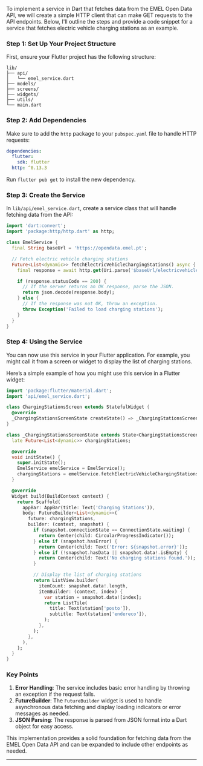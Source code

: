 To implement a service in Dart that fetches data from the EMEL Open Data API, we will create a simple HTTP client that can make GET requests to the API endpoints. Below, I'll outline the steps and provide a code snippet for a service that fetches electric vehicle charging stations as an example.

### Step 1: Set Up Your Project Structure

First, ensure your Flutter project has the following structure:

```
lib/
├── api/
│   └── emel_service.dart
├── models/
├── screens/
├── widgets/
├── utils/
└── main.dart
```

### Step 2: Add Dependencies

Make sure to add the `http` package to your `pubspec.yaml` file to handle HTTP requests:

```yaml
dependencies:
  flutter:
    sdk: flutter
  http: ^0.13.3
```

Run `flutter pub get` to install the new dependency.

### Step 3: Create the Service

In `lib/api/emel_service.dart`, create a service class that will handle fetching data from the API:

```dart
import 'dart:convert';
import 'package:http/http.dart' as http;

class EmelService {
  final String baseUrl = 'https://opendata.emel.pt';

  // Fetch electric vehicle charging stations
  Future<List<dynamic>> fetchElectricVehicleChargingStations() async {
    final response = await http.get(Uri.parse('$baseUrl/electricvehiclechargingstations/leve'));

    if (response.statusCode == 200) {
      // If the server returns an OK response, parse the JSON.
      return json.decode(response.body);
    } else {
      // If the response was not OK, throw an exception.
      throw Exception('Failed to load charging stations');
    }
  }
}
```

### Step 4: Using the Service

You can now use this service in your Flutter application. For example, you might call it from a screen or widget to display the list of charging stations.

Here’s a simple example of how you might use this service in a Flutter widget:

```dart
import 'package:flutter/material.dart';
import 'api/emel_service.dart';

class ChargingStationsScreen extends StatefulWidget {
  @override
  _ChargingStationsScreenState createState() => _ChargingStationsScreenState();
}

class _ChargingStationsScreenState extends State<ChargingStationsScreen> {
  late Future<List<dynamic>> chargingStations;

  @override
  void initState() {
    super.initState();
    EmelService emelService = EmelService();
    chargingStations = emelService.fetchElectricVehicleChargingStations();
  }

  @override
  Widget build(BuildContext context) {
    return Scaffold(
      appBar: AppBar(title: Text('Charging Stations')),
      body: FutureBuilder<List<dynamic>>(
        future: chargingStations,
        builder: (context, snapshot) {
          if (snapshot.connectionState == ConnectionState.waiting) {
            return Center(child: CircularProgressIndicator());
          } else if (snapshot.hasError) {
            return Center(child: Text('Error: ${snapshot.error}'));
          } else if (!snapshot.hasData || snapshot.data!.isEmpty) {
            return Center(child: Text('No charging stations found.'));
          }

          // Display the list of charging stations
          return ListView.builder(
            itemCount: snapshot.data!.length,
            itemBuilder: (context, index) {
              var station = snapshot.data![index];
              return ListTile(
                title: Text(station['posto']),
                subtitle: Text(station['endereco']),
              );
            },
          );
        },
      ),
    );
  }
}
```

### Key Points

1. **Error Handling**: The service includes basic error handling by throwing an exception if the request fails.
2. **FutureBuilder**: The `FutureBuilder` widget is used to handle asynchronous data fetching and display loading indicators or error messages as needed.
3. **JSON Parsing**: The response is parsed from JSON format into a Dart object for easy access.

This implementation provides a solid foundation for fetching data from the EMEL Open Data API and can be expanded to include other endpoints as needed.

---

